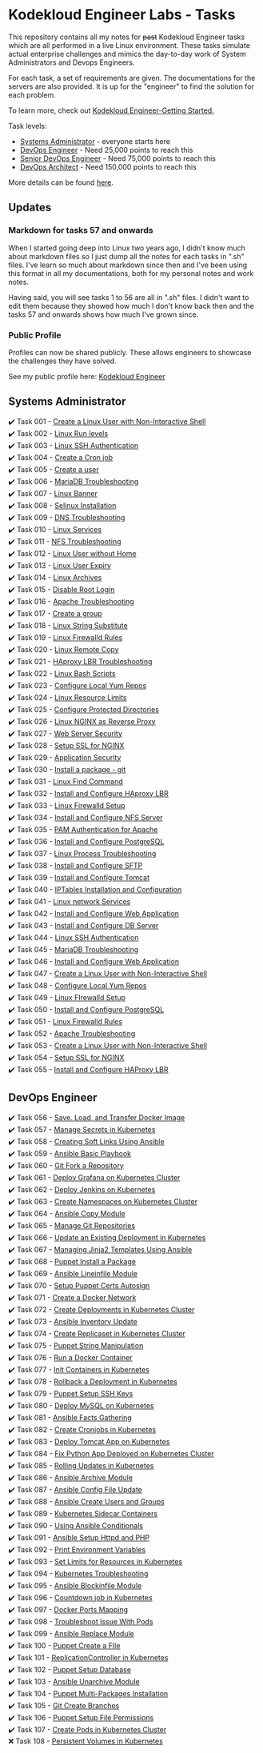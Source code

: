 # Kodekloud Engineer Labs - Tasks

This repository contains all my notes for ~~past~~ Kodekloud Engineer tasks which are all performed in a live Linux environment. These tasks simulate actual enterprise challenges and mimics the day-to-day work of System Administrators and Devops Engineers.

For each task, a set of requirements are given. The documentations for the servers are also provided. It is up for the "engineer" to find the solution for each problem.

To learn more, check out [Kodekloud Engineer-Getting Started.](https://kodekloudhub.github.io/kodekloud-engineer/docs/getting-started)

Task levels:

- [Systems Administrator](#systems-administrator) - everyone starts here
- [DevOps Engineer](#devops-engineer) - Need 25,000 points to reach this
- [Senior DevOps Engineer](#devops-engineer) - Need 75,000 points to reach this
- [DevOps Architect](#devops-engineer) - Need 150,000 points to reach this

More details can be found [here](https://kodekloud.com/community/t/updates-new-roles/13242).

## Updates

### Markdown for tasks 57 and onwards

When I started going deep into Linux two years ago, I didn't know much about markdown files so I just dump all the notes for each tasks in ".sh" files. I've learn so much about markdown since then and I've been using this format in all my documentations, both for my personal notes and work notes.

Having said, you will see tasks 1 to 56 are all in ".sh" files. I didn't want to edit them because they showed how much I don't know back then and the tasks 57 and onwards shows how much I've grown since.

### Public Profile

Profiles can now be shared publicly. These allows engineers to showcase the challenges they have solved.

See my public profile here: [Kodekloud Engineer](https://kodekloud-engineer.com/#!/user_profile?uid=15930992248539436)

## Systems Administrator

✔️ Task 001 - [Create a Linux User with Non-Interactive Shell](./Tasks_001-009/TASK_1-Create_a_Linux_user_with_non-interactive_shell.sh)   
✔️ Task 002 - [Linux Run levels](./Tasks_001-009/TASK_2-Linux_Run_Levels.sh)   
✔️ Task 003 - [Linux SSH Authentication](./Tasks_001-009/TASK_3-Linux_SSH_Authentication.sh)   
✔️ Task 004 - [Create a Cron job](./Tasks_001-009/TASK_4-Create_a_Cron_Job.sh)   
✔️ Task 005 - [Create a user](./Tasks_001-009/TASK_5-Create_a_User.sh)   
✔️ Task 006 - [MariaDB Troubleshooting](./Tasks_001-009/TASK_6-MariaDB_Troubleshooting.sh)   
✔️ Task 007 - [Linux Banner](./Tasks_001-009/TASK_7-Linux_Banner.sh)   
✔️ Task 008 - [Selinux Installation](./Tasks_001-009/TASK_8-Selinux_installation.sh)   
✔️ Task 009 - [DNS Troubleshooting](./Tasks_001-009/TASK_9-DNS_Troubleshooting.sh)   
✔️ Task 010 - [Linux Services](./Tasks_10-020/TASK_10-Linux_Services.sh)   
✔️ Task 011 - [NFS Troubleshooting](./Tasks_10-020/TASK_11-NFS_Troubleshooting.sh)   
✔️ Task 012 - [Linux User without Home](./Tasks_10-020/TASK_12-Linux_User_Without_Home.sh)   
✔️ Task 013 - [Linux User Expiry](./Tasks_10-020/TASK_13-Linux_User_Expiry.sh)   
✔️ Task 014 - [Linux Archives](./Tasks_10-020/TASK_14-Linux_Archives.sh)   
✔️ Task 015 - [Disable Root Login](./Tasks_10-020/TASK_15-Disable_Root_Login.sh)   
✔️ Task 016 - [Apache Troubleshooting](./Tasks_10-020/TASK_16-Apache_Troubleshooting.sh)   
✔️ Task 017 - [Create a group](./Tasks_10-020/TASK_17-Create_a_group.sh)   
✔️ Task 018 - [Linux String Substitute](./Tasks_10-020/TASK_18-Linux_String_Substitute.sh)   
✔️ Task 019 - [Linux Firewalld Rules](./Tasks_10-020/TASK_19-Linux_Firewalld_Rules.sh)   
✔️ Task 020 - [Linux Remote Copy](./Tasks_10-020/TASK_20-Linux_Remote_Copy.sh)   
✔️ Task 021 - [HAproxy LBR Troubleshooting](./Tasks_021-030/TASK_21-Haproxy_LBR_Troubleshooting.sh)   
✔️ Task 022 - [Linux Bash Scripts](./Tasks_021-030/TASK_22-Linux_Bash_Scripts.sh)   
✔️ Task 023 - [Configure Local Yum Repos](./Tasks_021-030/TASK_23-Configure_Local_Yum_repos.sh)   
✔️ Task 024 - [Linux Resource Limits](./Tasks_021-030/TASK_24-Linux_Resource_Limits.sh)   
✔️ Task 025 - [Configure Protected Directories](./Tasks_021-030/TASK_25-Configure_protected_directories_in_Apache.sh)   
✔️ Task 026 - [Linux NGINX as Reverse Proxy](./Tasks_021-030/TASK_26-Linux_Nginx_as_Reverse_Proxy.sh)   
✔️ Task 027 - [Web Server Security](./Tasks_021-030/TASK_27-Web_Server_Security.sh)   
✔️ Task 028 - [Setup SSL for NGINX](./Tasks_021-030/TASK_28-Setup_SSL_for_Nginx.sh)   
✔️ Task 029 - [Application Security](./Tasks_021-030/TASK_29-Application_Security.sh)   
✔️ Task 030 - [Install a package - git](./Tasks_021-030/TASK_30-Install_a_package_-_vsftpd.sh)   
✔️ Task 031 - [Linux Find Command](./Tasks_031-040/TASK_31-Linux_Find_Command.sh)   
✔️ Task 032 - [Install and Configure HAproxy LBR](./Tasks_031-040/TASK_32-Install_and_Configure_HaProxy_LBR.sh)   
✔️ Task 033 - [Linux Firewalld Setup](./Tasks_031-040/TASK_33-Linux_Firewalld_Setup.sh)   
✔️ Task 034 - [Install and Configure NFS Server](./Tasks_031-040/TASK_34-Install_and_Configure_NFS_Server.sh)   
✔️ Task 035 - [PAM Authentication for Apache](./Tasks_031-040/TASK_35-PAM_Authentication_For_Apache.sh)   
✔️ Task 036 - [Install and Configure PostgreSQL](./Tasks_031-040/TASK_36-Install_and_Configure_PostgreSQL.sh)   
✔️ Task 037 - [Linux Process Troubleshooting](./Tasks_031-040/TASK_37-Linux_Process_Troubleshooting.sh)   
✔️ Task 038 - [Install and Configure SFTP](./Tasks_031-040/TASK_38-Install_And_Configure_SFTP.sh)   
✔️ Task 039 - [Install and Configure Tomcat](./Tasks_031-040/TASK_39-Install_and_Configure_Tomcat_Server.sh)   
✔️ Task 040 - [IPTables Installation and Configuration](./Tasks_031-040/TASK_40-IPtables_Installation_And_Configuration.sh)   
✔️ Task 041 - [Linux network Services](./Tasks_041-050/TASK_41-Linux_Network_Services.sh)   
✔️ Task 042 - [Install and Configure Web Application](./Tasks_041-050/TASK_42-Install_and_Configure_Web_Application.sh)   
✔️ Task 043 - [Install and Configure DB Server](./Tasks_041-050/TASK_43-Install_and_Configure_DB_Server.sh)   
✔️ Task 044 - [Linux SSH Authentication](./Tasks_041-050/TASK_44-Linux_SSH_Authentication.sh)   
✔️ Task 045 - [MariaDB Troubleshooting](./Tasks_041-050/TASK_45-MariaDB_Troubleshooting.sh)   
✔️ Task 046 - [Install and Configure Web Application](./Tasks_041-050/TASK_46-Install_and_Configure_Web_Application.sh)   
✔️ Task 047 - [Create a Linux User with Non-Interactive Shell](./Tasks_041-050/TASK_47-Create_a_Linux_User_with_non-interactive_shell.sh)   
✔️ Task 048 - [Configure Local Yum Repos](./Tasks_041-050/TASK_48-Configure_Local_Yum_repos.sh)   
✔️ Task 049 - [Linux FIrewalld Setup](./Tasks_041-050/TASK_49-Linux_Firewalld_Setup.sh)   
✔️ Task 050 - [Install and Configure PostgreSQL](./Tasks_041-050/TASK_50-Install_and_Configure_PostgreSQL.sh)   
✔️ Task 051 - [Linux Firewalld Rules](./Tasks_051-060/TASK_51-Linux_Firewalld_Rules.sh)   
✔️ Task 052 - [Apache Troubleshooting](./Tasks_051-060/TASK_52-Apache_Troubleshooting.sh)   
✔️ Task 053 - [Create a Linux User with Non-Interactive Shell](./Tasks_051-060/TASK_53-Create_a_Linux_User_with_non-interactive_shell.sh)   
✔️ Task 054 - [Setup SSL for NGINX](./Tasks_051-060/TASK_54-Setup_SSL_for_NGINX.sh)   
✔️ Task 055 - [Install and Configure HAProxy LBR](./Tasks_051-060/TASK_55-Install_and_Configure_HAProxy_LBR.sh)   

## DevOps Engineer

✔️ Task 056 - [Save. Load, and Transfer Docker Image](./Tasks_051-060/TASK_56-Save-load-transfer-Docker-image.sh)   
✔️ Task 057 - [Manage Secrets in Kubernetes](./Tasks_051-060/TASK_57-Manage_secrets_in_Kubernetes.md)   
✔️ Task 058 - [Creating Soft Links Using Ansible](./Tasks_051-060/TASK_58-Creating_softlinks_using_Ansible.md)   
✔️ Task 059 - [Ansible Basic Playbook](./Tasks_051-060/TASK_59-Ansible_Basic_Playbook.md)   
✔️ Task 060 - [Git Fork a Repository](./Tasks_051-060/TASK_60-Git_Fork_a_Repository.md)   
✔️ Task 061 - [Deploy Grafana on Kubernetes Cluster](./Tasks_061-070/TASK_61-Deploy_Grafana_on_Kubernetes.md)   
✔️ Task 062 - [Deploy Jenkins on Kubernetes](./Tasks_061-070/TASK_62-Deploy_Jenkins_on_Kubernetes.md)   
✔️ Task 063 - [Create Namespaces on Kubernetes Cluster](./Tasks_061-070/TASK_63-Create_Namespaces_in_Kubernetes.md)   
✔️ Task 064 - [Ansible Copy Module](./Tasks_061-070/TASK_64-Ansible_Copy_Module.md)   
✔️ Task 065 - [Manage Git Repositories](./Tasks_061-070/TASK_65-Manage_Git_repositories.md)   
✔️ Task 066 - [Update an Existing Deployment in Kubernetes](./Tasks_061-070/TASK_66_Update_existing_Deployment_in_Kubernetes.md)   
✔️ Task 067 - [Managing Jinja2 Templates Using Ansible](./Tasks_061-070/TASK_67_Managing_Jinja2_Templates.md)   
✔️ Task 068 - [Puppet Install a Package](./Tasks_061-070/TASK_68_Puppet-Install_a_Package.md)   
✔️ Task 069 - [Ansible Lineinfile Module](./Tasks_061-070/TASK_69-Ansible_Lineinfile_Module.md)   
✔️ Task 070 - [Setup Puppet Certs Autosign](./Tasks_061-070/TASK_70-Setup_Puppet_Certs_Autosign.md)   
✔️ Task 071 - [Create a Docker Network](./Tasks_071-080/TASK_71-Create_a_Docker_Network.md)   
✔️ Task 072 - [Create Deployments in Kubernetes Cluster](./Tasks_071-080/TASK_72-Create_Deployments_in_Kubernetes_Cluster.md)   
✔️ Task 073 - [Ansible Inventory Update](./Tasks_071-080/TASK_73-Ansible_Inventory_Update.md)   
✔️ Task 074 - [Create Replicaset in Kubernetes Cluster](./Tasks_071-080/TASK_74-Create_Replicaset_in_Kubernetes_Cluster.md)   
✔️ Task 075 - [Puppet String Manipulation](./Tasks_071-080/TASK_75-Puppet_String_Manipulation.md)   
✔️ Task 076 - [Run a Docker Container](./Tasks_071-080/TASK_76-Run_a_Docker_Container.md)   
✔️ Task 077 - [Init Containers in Kubernetes](./Tasks_071-080/TASK_77-Init_containers_in_Kubernetes.md)   
✔️ Task 078 - [Rollback a Deployment in Kubernetes](./Tasks_071-080/TASK_78-Rollback_deployment_in_Kubernetes.md)   
✔️ Task 079 - [Puppet Setup SSH Keys](./Tasks_071-080/TASK_79-Puppet_Setup_SSH_Keys.md)   
✔️ Task 080 - [Deploy MySQL on Kubernetes](./Tasks_071-080/TASK_80-Deploy_MySQL_on_Kubernetes.md)   
✔️ Task 081 - [Ansible Facts Gathering](./Tasks_081-090/TASK_81_Ansible_Facts_Gathering.md)   
✔️ Task 082 - [Create Cronjobs in Kubernetes](./Tasks_081-090/TASK_82_Create_Cronjobs_in_Kubernetes.md)   
✔️ Task 083 - [Deploy Tomcat App on Kubernetes](./Tasks_081-090/TASK_83_Deploy_Tomcat_on_Kubernetes.md)   
✔️ Task 084 - [Fix Python App Deployed on Kubernetes Cluster](./Tasks_081-090/TASK_84_Fix_Python_App.md)   
✔️ Task 085 - [Rolling Updates in Kubernetes](./Tasks_081-090/TASK_85_Rolling_Updates_in_Kubernetes.md)   
✔️ Task 086 - [Ansible Archive Module](./Tasks_081-090/TASK_86_Ansible_Archive_Module.md)   
✔️ Task 087 - [Ansible Config File Update](./Tasks_081-090/TASK_87_Ansible_Config_File_Update.md)   
✔️ Task 088 - [Ansible Create Users and Groups](./Tasks_081-090/TASK_88_Ansible_Create_Users_and_Groups.md)   
✔️ Task 089 - [Kubernetes Sidecar Containers](./Tasks_081-090/TASK_89_Kubernetes_Sidecar_Containers.md)   
✔️ Task 090 - [Using Ansible Conditionals](./Tasks_081-090/TASK_90_Using_Ansible_Conditionals.md)   
✔️ Task 091 - [Ansible Setup Httpd and PHP](./Tasks_091-100/TASK_91_Ansible_Setup_HTTPD_and_PHP.md)   
✔️ Task 092 - [Print Environment Variables](./Tasks_091-100/TASK_92_Print_Environment_Variables.md)   
✔️ Task 093 - [Set Limits for Resources in Kubernetes](./Tasks_091-100/TASK_93_Set_Limits_for_Resources.md)   
✔️ Task 094 - [Kubernetes Troubleshooting](./Tasks_091-100/TASK_94_Kubernetes_Troubleshooting.md)   
✔️ Task 095 - [Ansible Blockinfile Module](./Tasks_091-100/TASK_95_Ansible_Blockinfile_module.md)   
✔️ Task 096 - [Countdown job in Kubernetes](./Tasks_091-100/TASK_96_Countdown_job_in_Kubernetes.md)   
✔️ Task 097 - [Docker Ports Mapping](./Tasks_091-100/TASK_97_Docker_Ports_Mapping.md)   
✔️ Task 098 - [Troubleshoot Issue With Pods](./Tasks_091-100/TASK_98_Troubleshoot_issue_with_Pods.md)   
✔️ Task 099 - [Ansible Replace Module](./Tasks_091-100/TASK_99_Ansible_Replace_Module.md)   
✔️ Task 100 - [Puppet Create a FIle](./Tasks_091-100/TASK_100_Puppet_Create_File.md)   
✔️ Task 101 - [ReplicationController in Kubernetes](./Tasks_101-110/TASK_101_Replication_Controller_in_Kubernetes.md)   
✔️ Task 102 - [Puppet Setup Database](./Tasks_101-110/TASK_102_Puppet_setup_database.md)   
✔️ Task 103 - [Ansible Unarchive Module](./Tasks_101-110/TASK_103_Ansible_Unarchive_Module.md)  
✔️ Task 104 - [Puppet Multi-Packages Installation](./Tasks_101-110/TASK_104_Puppet_Unarchive_Module.md)    
✔️ Task 105 - [Git Create Branches](./Tasks_101-110/TASK_105_Git_create_branches.md)  
✔️ Task 106 - [Puppet Setup File Permissions](./Tasks_101-110/TASK_106_Puppet_File_Permissions.md)     
✔️ Task 107 - [Create Pods in Kubernetes Cluster](./Tasks_101-110/TASK_107_Create_pods_in_kubernetes_cluster.md)    
❌ Task 108 - [Persistent Volumes in Kubernetes](./Tasks_101-110/TASK_108_Persistent_Volumes_in_Kubernetes.md)   

<!-- ✔️ Task 102 - [Kubernetes Shared Volumes](./Tasks_101-110/TASK_102_Kubernetes_Shared_Volumes.md)    -->








<!-- ✔️ Task 109 - -->

<!-- ✔️ Task 110 - -->

<!-- ✔️ Task 111 - -->

<!-- ✔️ Task 112 - -->

<!-- ✔️ Task 113 - -->

<!-- ✔️ Task 114 - -->

<!-- ✔️ Task 115 - -->

<!-- ✔️ Task 116 - -->

<!-- ✔️ Task 117 - -->

<!-- ✔️ Task 118 - -->

<!-- ✔️ Task 119 - -->

<!-- ✔️ Task 120 - -->

<!-- ✔️ Task 121 - -->

<!-- ✔️ Task 122 - -->

<!-- ✔️ Task 123 - -->

<!-- ✔️ Task 124 - -->

<!-- ✔️ Task 125 - -->

<!-- ✔️ Task 126 - -->

<!-- ✔️ Task 127 - -->

<!-- ✔️ Task 128 - -->

<!-- ✔️ Task 129 - -->
